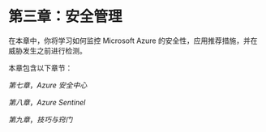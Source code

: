 # 第三章：安全管理

在本章中，你将学习如何监控 Microsoft Azure 的安全性，应用推荐措施，并在威胁发生之前进行检测。

本章包含以下章节：

*第七章*，*Azure 安全中心*

*第八章*，*Azure Sentinel*

*第九章*，*技巧与窍门*
